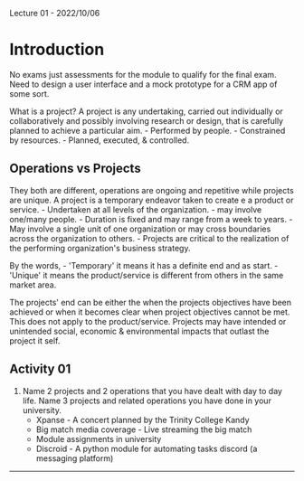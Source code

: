 <label>Lecture 01 - 2022/10/06</label>
# Introduction
No exams just assessments for the module to qualify for the final exam. Need to design a user interface and a mock prototype for a CRM app of some sort.

What is a project?
	A project is any undertaking, carried out individually or collaboratively and possibly involving research or design, that is carefully planned to achieve a particular aim.
		- Performed by people.
		- Constrained by resources.
		- Planned, executed, & controlled.

## Operations vs Projects
They both are different, operations are ongoing and repetitive while projects are unique. A project is a temporary endeavor taken to create e a product or service.
	- Undertaken at all levels of the organization.
	- may involve one/many people.
	- Duration is fixed and may range from a week to years.
	- May involve a single unit of one organization or may cross boundaries across the organization to others.
	- Projects are critical to the realization of the performing organization's business strategy.

By the words,
	- 'Temporary' it means it has a definite end and as start.
	- 'Unique' it means the product/service is different from others in the same market area.

The projects' end can be either the when the projects objectives have been achieved or when it becomes clear when project objectives cannot be met. This does not apply to the product/service. Projects may have intended or unintended social, economic & environmental impacts that outlast the project it self.

## Activity 01
1. Name 2 projects and 2 operations that you have dealt with day to day life. Name 3 projects and related operations you have done in your university.
	- Xpanse - A concert planned by the Trinity College Kandy
	- Big match media coverage - Live streaming the big match
	- Module assignments in university
	- Discroid - A python module for automating tasks discord (a messaging platform)

***